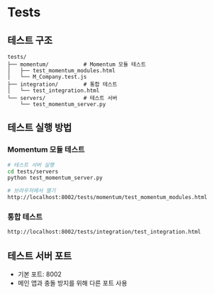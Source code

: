 # Tests

## 테스트 구조

```
tests/
├── momentum/           # Momentum 모듈 테스트
│   ├── test_momentum_modules.html
│   └── M_Company.test.js
├── integration/        # 통합 테스트
│   └── test_integration.html
└── servers/            # 테스트 서버
    └── test_momentum_server.py
```

## 테스트 실행 방법

### Momentum 모듈 테스트

```bash
# 테스트 서버 실행
cd tests/servers
python test_momentum_server.py

# 브라우저에서 열기
http://localhost:8002/tests/momentum/test_momentum_modules.html
```

### 통합 테스트

```bash
http://localhost:8002/tests/integration/test_integration.html
```

## 테스트 서버 포트

- 기본 포트: 8002
- 메인 앱과 충돌 방지를 위해 다른 포트 사용
